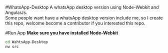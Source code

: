 #WhatsApp-Desktop
A whatsApp desktop version using Node-Webkit and AngularJs.<br>
Some people want have a whatsApp desktop version include me, so I create this repo, welcome become a contributor if you interested this repo.


#Run App
**Make sure you have installed Node-Webkit**

```bash
cd WahtsApp-Desktop
nw src
```
